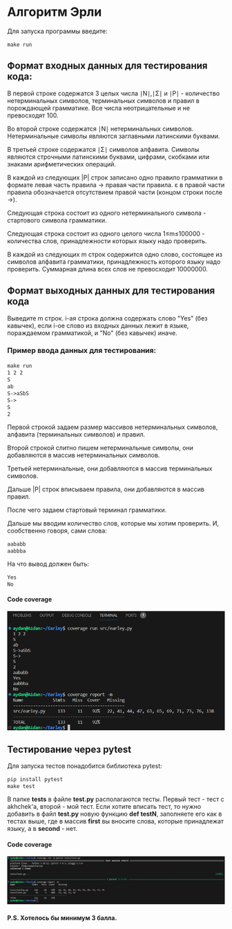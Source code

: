 # Алгоритм Эрли

Для запуска программы введите:
```
make run
```

## Формат входных данных для тестирования кода:
В первой строке содержатся 3 целых числа ∣N∣,∣Σ∣ и ∣P∣ - количество нетерминальных символов, терминальных символов и правил в порождающей грамматике. Все числа неотрицательные и не превосходят 100.

Во второй строке содержатся ∣N∣ нетерминальных символов. Нетерминальные символы являются заглавными латинскими буквами.

В третьей строке содержатся ∣Σ∣ символов алфавита. Символы являются строчными латинскими буквами, цифрами, скобками или знаками арифметических операций.

В каждой из следующих |P| строк записано одно правило грамматики в формате левая часть правила -> правая части правила.
ε в правой части правила обозначается отсутствием правой части (концом строки после ->).

Следующая строка состоит из одного нетерминального символа - стартового символа грамматики.

Следующая строка состоит из одного целого числа 1≤m≤100000 - количества слов, принадлежности которых языку надо проверить.

В каждой из следующих m строк содержится одно слово, состоящее из символов алфавита грамматики, принадлежность которого языку надо проверить. Суммарная длина всех слов не превосходит 10000000.

## Формат выходных данных для тестирования кода

Выведите m строк. i-ая строка должна содержать слово "Yes" (без кавычек), если i-ое слово из входных данных лежит в языке, пораждаемом грамматикой, и "No" (без кавычек) иначе.


### Пример ввода данных для тестирования:

```
make run
1 2 2
S
ab
S->aSbS
S->
S
2
```

Первой строкой задаем размер массивов нетерминальных символов, алфавита (терминальных символов) и правил.

Второй строкой слитно пишем нетерминальные символы, они добавляются в массив нетерминальных символов.

Третьей нетерминальные, они добавляются в массив терминальных символов.

Дальше |P| строк вписываем правила, они добавляются в массив правил.

После чего задаем стартовый терминал грамматики.

Дальше мы вводим количество слов, которые мы хотим проверить. И, сообственно говоря, сами слова:

```
aababb
aabbba
```

На что вывод должен быть:

```
Yes
No
```

#### Code coverage

![Alt text](/codecoverage/codecoverage1.png)

## Тестирование через pytest

Для запуска тестов понадобится библиотека pytest:

```
pip install pytest
make test
```

В папке __tests__ в файле __test.py__ располагаются тесты. Первый тест - тест с akhchek'а, второй - мой тест.
Если хотите вписать тест, то нужно добавить в файл __test.py__ новую функцию __def testN__, заполняете его как в тестах выше, где в массив __first__ вы вносите слова, которые принадлежат языку, а в __second__ - нет.

#### Code coverage

![Alt text](/codecoverage/codecoverage2.png)

#### P.S. Хотелось бы минимум 3 балла.